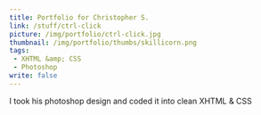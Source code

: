 ```yaml
---
title: Portfolio for Christopher S.
link: /stuff/ctrl-click
picture: /img/portfolio/ctrl-click.jpg
thumbnail: /img/portfolio/thumbs/skillicorn.png
tags:
 - XHTML &amp; CSS
 - Photoshop
write: false
---
```


I took his photoshop design and coded it into clean XHTML & CSS